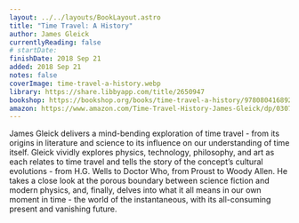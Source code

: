 ```yaml
---
layout: ../../layouts/BookLayout.astro
title: "Time Travel: A History"
author: James Gleick
currentlyReading: false
# startDate:
finishDate: 2018 Sep 21
added: 2018 Sep 21
notes: false
coverImage: time-travel-a-history.webp
library: https://share.libbyapp.com/title/2650947
bookshop: https://bookshop.org/books/time-travel-a-history/9780804168922
amazon: https://www.amazon.com/Time-Travel-History-James-Gleick/dp/0307908798
---
```


James Gleick delivers a mind-bending exploration of time travel - from its origins in literature and science to its influence on our understanding of time itself. Gleick vividly explores physics, technology, philosophy, and art as each relates to time travel and tells the story of the concept’s cultural evolutions - from H.G. Wells to Doctor Who, from Proust to Woody Allen. He takes a close look at the porous boundary between science fiction and modern physics, and, finally, delves into what it all means in our own moment in time - the world of the instantaneous, with its all-consuming present and vanishing future.  
